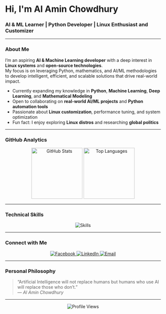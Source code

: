 #  Hi, I'm Al Amin Chowdhury

###  AI & ML Learner | Python Developer | Linux Enthusiast and Customizer  

---

###  About Me
I’m an aspiring **AI & Machine Learning developer** with a deep interest in **Linux systems** and **open-source technologies**.  
My focus is on leveraging Python, mathematics, and AI/ML methodologies to develop intelligent, efficient, and scalable solutions that drive real-world impact.

-  Currently expanding my knowledge in **Python**, **Machine Learning**, **Deep Learning**, and **Mathematical Modeling**  
-  Open to collaborating on **real-world AI/ML projects** and **Python automation tools**  
-  Passionate about **Linux customization**, performance tuning, and system optimization  
-  Fun fact: I enjoy exploring **Linux distros** and researching **global politics**  

---

###  GitHub Analytics
<p align="center">
  <img src="https://github-readme-stats.vercel.app/api?username=alaminchowdhury1122&show_icons=true&theme=tokyonight" alt="GitHub Stats" height="165"/>
  <img src="https://github-readme-stats.vercel.app/api/top-langs/?username=alaminchowdhury1122&layout=compact&theme=tokyonight" alt="Top Languages" height="165"/>
</p>


---

###  Technical Skills
<p align="center">
  <img src="https://skillicons.dev/icons?i=python,tensorflow,pytorch,linux,git,vscode,html,css,js,react,django" alt="Skills"/>
</p>

---
###  Connect with Me
<p align="center">
  <a href="https://www.facebook.com/al.amin.chowdhury.575638/" target="_blank">
    <img src="https://img.shields.io/badge/Facebook-1877F2?style=for-the-badge&logo=facebook&logoColor=white" alt="Facebook"/>
  </a>
  <a href="https://www.linkedin.com/in/al-amin-chowdhury-0a849826b/" target="_blank">
    <img src="https://img.shields.io/badge/LinkedIn-0A66C2?style=for-the-badge&logo=linkedin&logoColor=white" alt="LinkedIn"/>
  </a>
  <a href="mailto:alonealamin109@gmail.com" target="_blank">
    <img src="https://img.shields.io/badge/Email-D14836?style=for-the-badge&logo=gmail&logoColor=white" alt="Email"/>
  </a>
</p>

---

###  Personal Philosophy
> “Artificial Intelligence will not replace humans but humans who use AI will replace those who don’t.”  
> — *Al Amin Chowdhury*

---

<p align="center">
  <img src="https://komarev.com/ghpvc/?username=alaminchowdhury1122&label=Profile%20Views&color=blueviolet&style=flat" alt="Profile Views"/>
</p>
